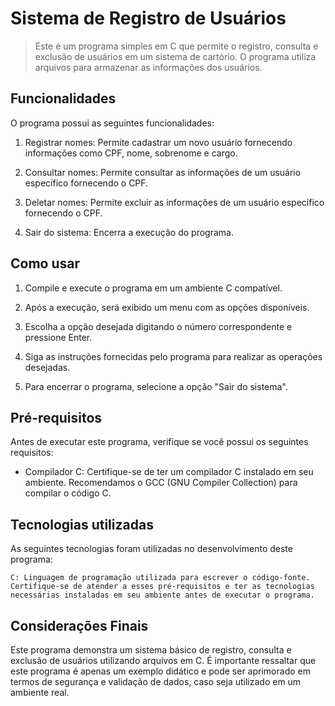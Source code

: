 # Sistema de Registro de Usuários

>Este é um programa simples em C que permite o registro, consulta e exclusão de usuários em um sistema de cartório. O programa utiliza arquivos para armazenar as informações dos usuários.

<h2> Funcionalidades </h2> 

O programa possui as seguintes funcionalidades:

1. Registrar nomes: Permite cadastrar um novo usuário fornecendo informações como CPF, nome, sobrenome e cargo.

2. Consultar nomes: Permite consultar as informações de um usuário específico fornecendo o CPF.

3. Deletar nomes: Permite excluir as informações de um usuário específico fornecendo o CPF.

4. Sair do sistema: Encerra a execução do programa.

<h2> Como usar </h2> 

1. Compile e execute o programa em um ambiente C compatível.

2. Após a execução, será exibido um menu com as opções disponíveis.

3. Escolha a opção desejada digitando o número correspondente e pressione Enter.

4. Siga as instruções fornecidas pelo programa para realizar as operações desejadas.

5. Para encerrar o programa, selecione a opção "Sair do sistema".

<h2> Pré-requisitos </h2> 
Antes de executar este programa, verifique se você possui os seguintes requisitos:
<ul> 
<li> Compilador C: Certifique-se de ter um compilador C instalado em seu ambiente. Recomendamos o GCC (GNU Compiler Collection) para compilar o código C.
</ul> 

<h2> Tecnologias utilizadas </h2> 
As seguintes tecnologias foram utilizadas no desenvolvimento deste programa:

```
C: Linguagem de programação utilizada para escrever o código-fonte.
Certifique-se de atender a esses pré-requisitos e ter as tecnologias necessárias instaladas em seu ambiente antes de executar o programa.
``` 

<h2> Considerações Finais </h2> 
Este programa demonstra um sistema básico de registro, consulta e exclusão de usuários utilizando arquivos em C. É importante ressaltar que este programa é apenas um exemplo didático e pode ser aprimorado em termos de segurança e validação de dados, caso seja utilizado em um ambiente real.



